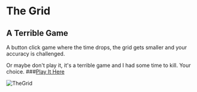# The Grid
## A Terrible Game
A button click game where the time drops, the grid gets smaller and your accuracy is challenged.

Or maybe don't play it, it's a terrible game and I had some time to kill. Your choice.
###[Play It Here](http://echoes221.github.io/index.html)

![TheGrid](http://echoes221.github.io/img/theGrid.png)
